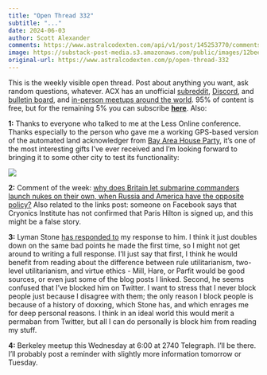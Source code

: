 ```yaml
---
title: "Open Thread 332"
subtitle: "..."
date: 2024-06-03
author: Scott Alexander
comments: https://www.astralcodexten.com/api/v1/post/145253770/comments?&all_comments=true
image: https://substack-post-media.s3.amazonaws.com/public/images/12bee98d-0190-4186-a0e7-e4a030c3c249_251x255.png
original-url: https://www.astralcodexten.com/p/open-thread-332
---
```

This is the weekly visible open thread. Post about anything you want, ask random questions, whatever. ACX has an unofficial [subreddit](https://www.reddit.com/r/slatestarcodex/), [Discord](https://discord.gg/RTKtdut), and [bulletin board](https://www.datasecretslox.com/index.php), and [in-person meetups around the world](https://www.lesswrong.com/community?filters%5B0%5D=SSC). 95% of content is free, but for the remaining 5% you can subscribe **[here](https://astralcodexten.substack.com/subscribe?)**. Also:

**1:** Thanks to everyone who talked to me at the Less Online conference. Thanks especially to the person who gave me a working GPS-based version of the automated land acknowledger from [Bay Area House Party](/p/bride-of-bay-area-house-party), it’s one of the most interesting gifts I’ve ever received and I’m looking forward to bringing it to some other city to test its functionality:

[![](https://substackcdn.com/image/fetch/w_1456,c_limit,f_auto,q_auto:good,fl_progressive:steep/https%3A%2F%2Fsubstack-post-media.s3.amazonaws.com%2Fpublic%2Fimages%2F9229e2e5-7200-43f0-99d6-086e82f856a4_652x526.png)](https://substackcdn.com/image/fetch/f_auto,q_auto:good,fl_progressive:steep/https%3A%2F%2Fsubstack-post-media.s3.amazonaws.com%2Fpublic%2Fimages%2F9229e2e5-7200-43f0-99d6-086e82f856a4_652x526.png)

**2:** Comment of the week: [why does Britain let submarine commanders launch nukes on their own, when Russia and America have the opposite policy?](/p/links-for-may-2024/comment/57578309) Also related to the links post: someone on Facebook says that Cryonics Institute has not confirmed that Paris Hilton is signed up, and this might be a false story.

**3:** Lyman Stone [has responded to](https://medium.com/@lymanstone/effective-altruism-is-still-bad-7c2a6c947122) my response to him. I think it just doubles down on the same bad points he made the first time, so I might not get around to writing a full response. I’ll just say that first, I think he would benefit from reading about the difference between rule utilitarianism, two-level utilitarianism, and virtue ethics - Mill, Hare, or Parfit would be good sources, or even just some of the blog posts I linked. Second, he seems confused that I’ve blocked him on Twitter. I want to stress that I never block people just because I disagree with them; the only reason I block people is because of a history of doxxing, which Stone has, and which enrages me for deep personal reasons. I think in an ideal world this would merit a permaban from Twitter, but all I can do personally is block him from reading my stuff.

**4:** Berkeley meetup this Wednesday at 6:00 at 2740 Telegraph. I’ll be there. I’ll probably post a reminder with slightly more information tomorrow or Tuesday.
